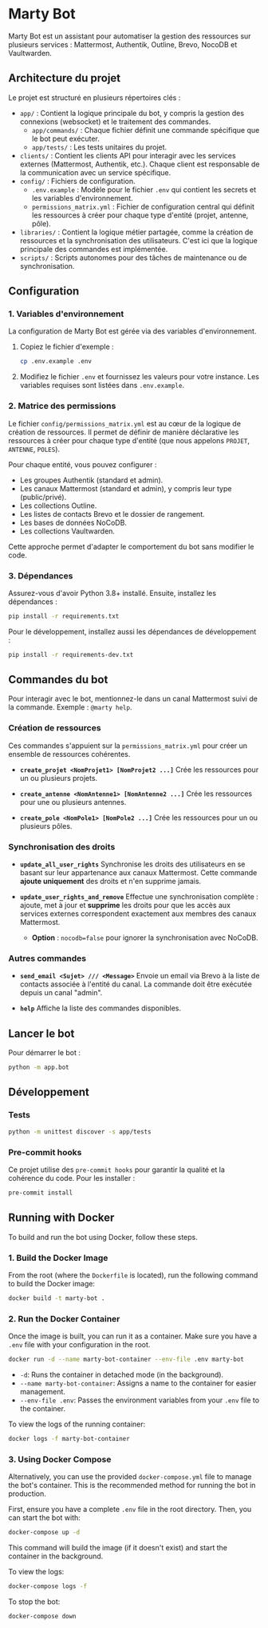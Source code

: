 # Marty Bot

Marty Bot est un assistant pour automatiser la gestion des ressources sur plusieurs services : Mattermost, Authentik, Outline, Brevo, NocoDB et Vaultwarden.

## Architecture du projet

Le projet est structuré en plusieurs répertoires clés :

-   `app/` : Contient la logique principale du bot, y compris la gestion des connexions (websocket) et le traitement des commandes.
    -   `app/commands/` : Chaque fichier définit une commande spécifique que le bot peut exécuter.
    -   `app/tests/` : Les tests unitaires du projet.
-   `clients/` : Contient les clients API pour interagir avec les services externes (Mattermost, Authentik, etc.). Chaque client est responsable de la communication avec un service spécifique.
-   `config/` : Fichiers de configuration.
    -   `.env.example` : Modèle pour le fichier `.env` qui contient les secrets et les variables d'environnement.
    -   `permissions_matrix.yml` : Fichier de configuration central qui définit les ressources à créer pour chaque type d'entité (projet, antenne, pôle).
-   `libraries/` : Contient la logique métier partagée, comme la création de ressources et la synchronisation des utilisateurs. C'est ici que la logique principale des commandes est implémentée.
-   `scripts/` : Scripts autonomes pour des tâches de maintenance ou de synchronisation.

## Configuration

### 1. Variables d'environnement

La configuration de Marty Bot est gérée via des variables d'environnement.

1.  Copiez le fichier d'exemple :
    ```bash
    cp .env.example .env
    ```
2.  Modifiez le fichier `.env` et fournissez les valeurs pour votre instance. Les variables requises sont listées dans `.env.example`.

### 2. Matrice des permissions

Le fichier `config/permissions_matrix.yml` est au cœur de la logique de création de ressources. Il permet de définir de manière déclarative les ressources à créer pour chaque type d'entité (que nous appelons `PROJET`, `ANTENNE`, `POLES`).

Pour chaque entité, vous pouvez configurer :
-   Les groupes Authentik (standard et admin).
-   Les canaux Mattermost (standard et admin), y compris leur type (public/privé).
-   Les collections Outline.
-   Les listes de contacts Brevo et le dossier de rangement.
-   Les bases de données NoCoDB.
-   Les collections Vaultwarden.

Cette approche permet d'adapter le comportement du bot sans modifier le code.

### 3. Dépendances

Assurez-vous d'avoir Python 3.8+ installé. Ensuite, installez les dépendances :

```bash
pip install -r requirements.txt
```

Pour le développement, installez aussi les dépendances de développement :

```bash
pip install -r requirements-dev.txt
```

## Commandes du bot

Pour interagir avec le bot, mentionnez-le dans un canal Mattermost suivi de la commande. Exemple : `@marty help`.

### Création de ressources

Ces commandes s'appuient sur la `permissions_matrix.yml` pour créer un ensemble de ressources cohérentes.

-   **`create_projet <NomProjet1> [NomProjet2 ...]`**
    Crée les ressources pour un ou plusieurs projets.

-   **`create_antenne <NomAntenne1> [NomAntenne2 ...]`**
    Crée les ressources pour une ou plusieurs antennes.

-   **`create_pole <NomPole1> [NomPole2 ...]`**
    Crée les ressources pour un ou plusieurs pôles.

### Synchronisation des droits

-   **`update_all_user_rights`**
    Synchronise les droits des utilisateurs en se basant sur leur appartenance aux canaux Mattermost. Cette commande **ajoute uniquement** des droits et n'en supprime jamais.

-   **`update_user_rights_and_remove`**
    Effectue une synchronisation complète : ajoute, met à jour et **supprime** les droits pour que les accès aux services externes correspondent exactement aux membres des canaux Mattermost.
    -   **Option** : `nocodb=false` pour ignorer la synchronisation avec NoCoDB.

### Autres commandes

-   **`send_email <Sujet> /// <Message>`**
    Envoie un email via Brevo à la liste de contacts associée à l'entité du canal. La commande doit être exécutée depuis un canal "admin".

-   **`help`**
    Affiche la liste des commandes disponibles.

## Lancer le bot

Pour démarrer le bot :

```bash
python -m app.bot
```

## Développement

### Tests

```bash
python -m unittest discover -s app/tests
```

### Pre-commit hooks

Ce projet utilise des `pre-commit hooks` pour garantir la qualité et la cohérence du code. Pour les installer :

```bash
pre-commit install
```

## Running with Docker

To build and run the bot using Docker, follow these steps.

### 1. Build the Docker Image

From the root (where the `Dockerfile` is located), run the following command to build the Docker image:

```bash
docker build -t marty-bot .
```

### 2. Run the Docker Container

Once the image is built, you can run it as a container. Make sure you have a `.env` file with your configuration in the root.

```bash
docker run -d --name marty-bot-container --env-file .env marty-bot
```

*   `-d`: Runs the container in detached mode (in the background).
*   `--name marty-bot-container`: Assigns a name to the container for easier management.
*   `--env-file .env`: Passes the environment variables from your `.env` file to the container.

To view the logs of the running container:

```bash
docker logs -f marty-bot-container
```

### 3. Using Docker Compose

Alternatively, you can use the provided `docker-compose.yml` file to manage the bot's container. This is the recommended method for running the bot in production.

First, ensure you have a complete `.env` file in the root directory. Then, you can start the bot with:

```bash
docker-compose up -d
```

This command will build the image (if it doesn't exist) and start the container in the background.

To view the logs:

```bash
docker-compose logs -f
```

To stop the bot:

```bash
docker-compose down
```
